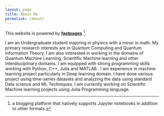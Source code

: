 ```yaml
---
layout: page
title: About Me
permalink: /about/
---
```


This website is powered by **[fastpages](https://github.com/fastai/fastpages)** [^1].

I am an Undergraduate student majoring in physics with a minor in math. My primary research interests are in Quantum Computing and Quantum Information Theory. I am also interested in working in the domains of Quantum Machine Learning, Scientific Machine learning and other interdisciplinary domains. I am equipped with strong programming skills working with Python, C++, Julia and MATLAB . I am experience in machine learning project particularly in Deep learning domain. I have done various project using time-series datasets and analyzing the data using standard Data science and ML Techniques. I am currently working on Scientific Machine learning projects using Julia Programming language.

[^1]:a blogging platform that natively supports Jupyter notebooks in addition to other formats.
